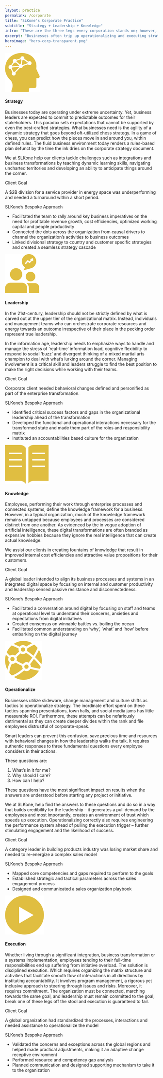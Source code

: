 ```yaml
---
layout: practice
permalink: /corporate
title: "SLKone's Corporate Practice"
subtitle: "Strategy + Leadership + Knowledge"
intro: "These are the three legs every corporation stands on; however, the difference between moving at a crawl versus sprinting is defined by how well you progress from operationalization to execution across these three legs."
excerpt: "Businesses often trip up operationalizing and executing strategy. This is because you assure certain outcomes to stakeholders in uncertain environments–only to find yourself scrambling to harness the organizational knowledge locked within your people and systems to meet those results for your shareholders and sponsors. SLKone bridges strategy, leadership, and knowledge to build lasting solutions for you."
heroimage: "hero-corp-transparent.png"
---
```

<div class="practice-section">
	<div class="image"><img src="/images/corp-strategy.svg"></div>
	<div class="practice-details">
		<h4>Strategy</h4>
		<p>Businesses today are operating under extreme uncertainty. Yet, business leaders are expected to commit to predictable outcomes for their stakeholders. This paradox sets expectations that cannot be supported by even the best-crafted strategies. What businesses need is the agility of a dynamic strategy that goes beyond oft-utilized chess strategy. In a game of chess, you can predict how the pieces move in and around you, within defined rules. The fluid business environment today renders a rules-based plan defunct by the time the ink dries on the corporate strategy document.</p>
		<p>We at SLKone help our clients tackle challenges such as integrations and business transformations by teaching dynamic learning skills, navigating uncharted territories and developing an ability to anticipate things around the corner.</p>
	</div>
	<div class="case-study">
		<span class="overline">Client Goal</span>
		<p>A $2B division for a service provider in energy space was underperforming and needed a turnaround within a short period. </p>
		<span class="overline">SLKone’s Bespoke Approach</span>
		<ul>
			<li>Facilitated the team to rally around key business imperatives on the need for profitable revenue growth, cost efficiencies, optimized working capital and people productivity</li>
			<li>Connected the dots across the organization from causal drivers to channel the organization’s activities to business outcomes</li>
			<li>Linked divisional strategy to country and customer specific strategies and created a seamless strategy cascade</li>
		</ul>
	</div>
</div>

<div class="practice-section">
	<div class="image"><img src="/images/corp-leadership.svg"></div>
	<div class="practice-details">
		<h4>Leadership</h4>
		<p>In the 21st-century, leadership should not be strictly defined by what is carved out at the upper tier of the organizational matrix. Instead, individuals and management teams who can orchestrate corporate resources and energy towards an outcome irrespective of their place in the pecking order represent true leadership.</p>
		<p>In the information age, leadership needs to emphasize ways to handle and manage the stress of ‘real-time’ information load, cognitive flexibility to respond to social ‘buzz’ and divergent thinking of a mixed martial arts champion to deal with what’s lurking around the corner. Managing involvement is a critical skill and leaders struggle to find the best position to make the right decisions while working with their teams.</p>
	</div>
	<div class="case-study">
		<span class="overline">Client Goal</span>
		<p>Corporate client needed behavioral changes defined and personified as part of the enterprise transformation.</p>
		<span class="overline">SLKone’s Bespoke Approach</span>
		<ul>
			<li>Identified critical success factors and gaps in the organizational leadership ahead of the transformation</li>
			<li>Developed the functional and operational interactions necessary for the transformed state and made them part of the roles and responsibility matrix</li>
			<li>Instituted an accountabilities based culture for the organization</li>
		</ul>
	</div>
</div>
<div class="practice-section">
	<div class="image"><img src="/images/corp-knowledge.svg"></div>
	<div class="practice-details">
		<h4>Knowledge</h4>
		<p>Employees, performing their work through enterprise processes and connected systems, define the knowledge framework for a business. However, in a typical organization, much of the knowledge framework remains untapped because employees and processes are considered distinct from one another. As evidenced by the in vogue adoption of artificial intelligence, these digital transformations are often branded as expensive hobbies because they ignore the real intelligence that can create actual knowledge.</p>
		<p>We assist our clients in creating fountains of knowledge that result in improved internal cost efficiencies and attractive value propositions for their customers.</p>
	</div>
	<div class="case-study">
		<span class="overline">Client Goal</span>
		<p>A global leader intended to align its business processes and systems in an integrated digital space by focusing on internal and customer productivity and leadership sensed passive resistance and disconnectedness.</p>
		<span class="overline">SLKone’s Bespoke Approach</span>
		<ul>
			<li>Facilitated a conversation around digital by focusing on staff and teams at operational level to understand their concerns, anxieties and expectations from digital initiatives</li>
			<li>Created consensus on winnable battles vs. boiling the ocean</li>
			<li>Facilitated common understanding on ‘why’, ‘what’ and ‘how’ before embarking on the digital journey</li>
		</ul>
	</div>
</div>
<div class="practice-section">
	<div class="image"><img src="/images/corp-operationalize.svg"></div>
	<div class="practice-details">
		<h4>Operationalize</h4>
		<p>Businesses utilize slideware, change management and culture shifts as tactics to operationalize strategy. The inordinate effort spent on these tactics spanning presentations, town halls, and social media jams has little measurable ROI. Furthermore, these attempts can be nefariously detrimental as they can create deeper divides within the rank and file employees distrustful of corporate-speak.</p>
		<p>Smart leaders can prevent this confusion, save precious time and resources with behavioral changes in how the leadership walks the talk. It requires authentic responses to three fundamental questions every employee considers in their actions.</p>
		<p>These questions are:</p>
		<ol>
			<li>What’s in it for me?</li>
			<li>Why should I care?</li>
			<li>How can I help?</li>
		</ol>
		<p>These questions have the most significant impact on results when the answers are understood before starting any project or initiative.</p>
		<p>We at SLKone, help find the answers to these questions and do so in a way that builds credibility for the leadership – it generates a pull demand by the employees and most importantly, creates an environment of trust which speeds up execution. Operationalizing correctly also requires engineering the performance system ahead of pulling the execution trigger – further stimulating engagement and the likelihood of success.</p>
	</div>
	<div class="case-study">
		<span class="overline">Client Goal</span>
		<p>A category leader in building products industry was losing market share and needed to re-energize a complex sales model</p>
		<span class="overline">SLKone’s Bespoke Approach</span>
		<ul>
			<li>Mapped core competencies and gaps required to perform to the goals</li>
			<li>Established strategic and tactical parameters across the sales engagement process</li>
			<li>Designed and communicated a sales organization playbook</li>
		</ul>
	</div>
</div>
<div class="practice-section">
	<div class="image"><img src="/images/corp-execution.svg"></div>
	<div class="practice-details">
		<h4>Execution</h4>
		<p>Whether living through a significant integration, business transformation or a systems implementation, employees tending to their full-time responsibilities end up suffering from initiative overload. The solution is disciplined execution. Which requires organizing the matrix structure and activities that facilitate smooth flow of interactions in all directions by instituting accountability. It involves program management, a rigorous yet inclusive approach to steering through issues and risks. Moreover, it requires commitment. The organization must be connected, marching towards the same goal, and leadership must remain committed to the goal; break one of these legs off the stool and execution is guaranteed to fail.</p>
	</div>
	<div class="case-study">
		<span class="overline">Client Goal</span>
		<p>A global organization had standardized the processes, interactions and needed assistance to operationalize the model</p>
		<span class="overline">SLKone’s Bespoke Approach</span>
		<ul>
			<li>Validated the concerns and exceptions across the global regions and helped made practical adjustments, making it an adaptive change receptive environment</li>
			<li>Performed resource and competency gap analysis</li>
			<li>Planned communication and designed supporting mechanism to take it to the organization</li>
		</ul>
	</div>
</div>
